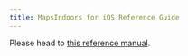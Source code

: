 ```yaml
---
title: MapsIndoors for iOS Reference Guide
---
```


Please head to [this reference manual](https://app.mapsindoors.com/mapsindoors/reference/ios/index.html).

